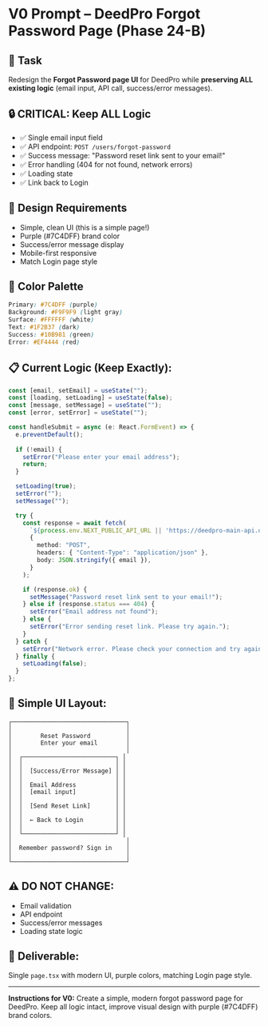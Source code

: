 # V0 Prompt – DeedPro Forgot Password Page (Phase 24-B)

## 🎯 Task
Redesign the **Forgot Password page UI** for DeedPro while **preserving ALL existing logic** (email input, API call, success/error messages).

## 🔒 **CRITICAL: Keep ALL Logic**
- ✅ Single email input field
- ✅ API endpoint: `POST /users/forgot-password`
- ✅ Success message: "Password reset link sent to your email!"
- ✅ Error handling (404 for not found, network errors)
- ✅ Loading state
- ✅ Link back to Login

## 🎨 **Design Requirements**
- Simple, clean UI (this is a simple page!)
- Purple (#7C4DFF) brand color
- Success/error message display
- Mobile-first responsive
- Match Login page style

## 🎨 **Color Palette**
```css
Primary: #7C4DFF (purple)
Background: #F9F9F9 (light gray)
Surface: #FFFFFF (white)
Text: #1F2B37 (dark)
Success: #10B981 (green)
Error: #EF4444 (red)
```

## 📋 **Current Logic (Keep Exactly):**

```typescript
const [email, setEmail] = useState("");
const [loading, setLoading] = useState(false);
const [message, setMessage] = useState("");
const [error, setError] = useState("");

const handleSubmit = async (e: React.FormEvent) => {
  e.preventDefault();
  
  if (!email) {
    setError("Please enter your email address");
    return;
  }

  setLoading(true);
  setError("");
  setMessage("");

  try {
    const response = await fetch(
      `${process.env.NEXT_PUBLIC_API_URL || 'https://deedpro-main-api.onrender.com'}/users/forgot-password`,
      {
        method: "POST",
        headers: { "Content-Type": "application/json" },
        body: JSON.stringify({ email }),
      }
    );

    if (response.ok) {
      setMessage("Password reset link sent to your email!");
    } else if (response.status === 404) {
      setError("Email address not found");
    } else {
      setError("Error sending reset link. Please try again.");
    }
  } catch {
    setError("Network error. Please check your connection and try again.");
  } finally {
    setLoading(false);
  }
};
```

## 🎨 **Simple UI Layout:**

```
┌────────────────────────────────┐
│                                │
│        Reset Password          │
│        Enter your email        │
│                                │
│  ┌──────────────────────────┐ │
│  │                          │ │
│  │  [Success/Error Message] │ │
│  │                          │ │
│  │  Email Address           │ │
│  │  [email input]           │ │
│  │                          │ │
│  │  [Send Reset Link]       │ │
│  │                          │ │
│  │  ← Back to Login         │ │
│  │                          │ │
│  └──────────────────────────┘ │
│                                │
│  Remember password? Sign in    │
│                                │
└────────────────────────────────┘
```

## ⚠️ **DO NOT CHANGE:**
- Email validation
- API endpoint
- Success/error messages
- Loading state logic

## 🎯 **Deliverable:**
Single `page.tsx` with modern UI, purple colors, matching Login page style.

---

**Instructions for V0:** Create a simple, modern forgot password page for DeedPro. Keep all logic intact, improve visual design with purple (#7C4DFF) brand colors.

